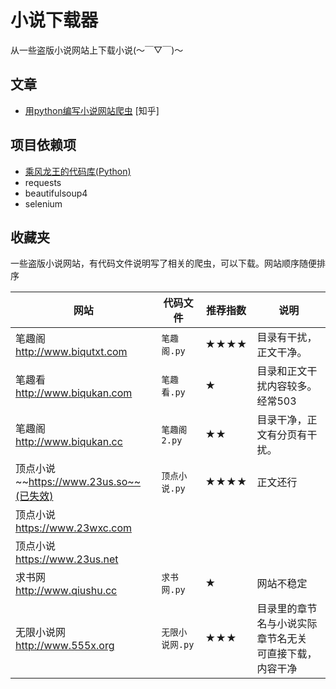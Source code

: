 # 小说下载器

从一些盗版小说网站上下载小说(～￣▽￣)～

## 文章

* [用python编写小说网站爬虫](https://zhuanlan.zhihu.com/p/51309019) \[知乎\]

## 项目依赖项

* [乘风龙王的代码库(Python)](https://github.com/cflw/cflw_py)
* requests
* beautifulsoup4
* selenium

## 收藏夹

一些盗版小说网站，有代码文件说明写了相关的爬虫，可以下载。网站顺序随便排序

网站|代码文件|推荐指数|说明
-|-|-|-
笔趣阁<br>http://www.biqutxt.com |`笔趣阁.py`|★★★★|目录有干扰，正文干净。
笔趣看<br>http://www.biqukan.com |`笔趣看.py`|★|目录和正文干扰内容较多。经常503
笔趣阁<br>http://www.biqukan.cc |`笔趣阁2.py`|★★|目录干净，正文有分页有干扰。
顶点小说<br>~~https://www.23us.so~~(已失效) |`顶点小说.py`|★★★★|正文还行
顶点小说<br>https://www.23wxc.com|
顶点小说<br>https://www.23us.net|
求书网<br>http://www.qiushu.cc |`求书网.py`|★|网站不稳定
无限小说网<br>http://www.555x.org |`无限小说网.py`|★★★|目录里的章节名与小说实际章节名无关<br>可直接下载，内容干净

